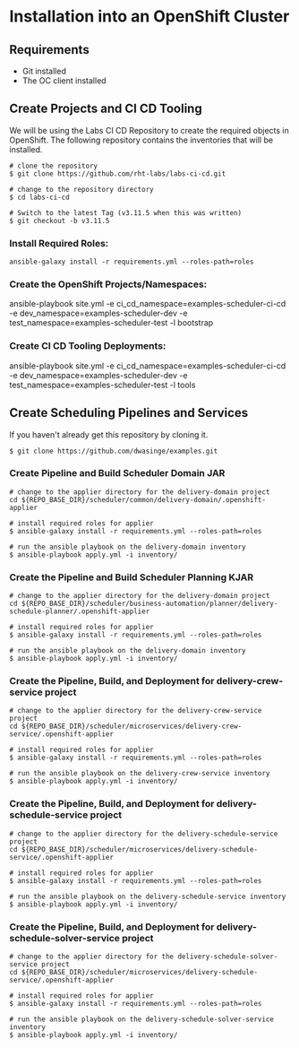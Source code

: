 # Installation into an OpenShift Cluster

## Requirements

* Git installed
* The OC client installed

## Create Projects and CI CD Tooling

We will be using the Labs CI CD Repository to create the required objects in OpenShift.  The following repository contains the inventories that will be installed.

```
# clone the repository
$ git clone https://github.com/rht-labs/labs-ci-cd.git

# change to the repository directory
$ cd labs-ci-cd

# Switch to the latest Tag (v3.11.5 when this was written)
$ git checkout -b v3.11.5

```

### Install Required Roles:

```
ansible-galaxy install -r requirements.yml --roles-path=roles
```

### Create the OpenShift Projects/Namespaces:

ansible-playbook site.yml -e ci_cd_namespace=examples-scheduler-ci-cd -e dev_namespace=examples-scheduler-dev -e test_namespace=examples-scheduler-test -l bootstrap

### Create CI CD Tooling Deployments:

ansible-playbook site.yml -e ci_cd_namespace=examples-scheduler-ci-cd -e dev_namespace=examples-scheduler-dev -e test_namespace=examples-scheduler-test -l tools

## Create Scheduling Pipelines and Services

If you haven't already get this repository by cloning it.

```
$ git clone https://github.com/dwasinge/examples.git
```
### Create Pipeline and Build Scheduler Domain JAR

```
# change to the applier directory for the delivery-domain project
cd ${REPO_BASE_DIR}/scheduler/common/delivery-domain/.openshift-applier

# install required roles for applier
$ ansible-galaxy install -r requirements.yml --roles-path=roles

# run the ansible playbook on the delivery-domain inventory
$ ansible-playbook apply.yml -i inventory/
```

### Create the Pipeline and Build Scheduler Planning KJAR

```
# change to the applier directory for the delivery-domain project
cd ${REPO_BASE_DIR}/scheduler/business-automation/planner/delivery-schedule-planner/.openshift-applier

# install required roles for applier
$ ansible-galaxy install -r requirements.yml --roles-path=roles

# run the ansible playbook on the delivery-domain inventory
$ ansible-playbook apply.yml -i inventory/
```

### Create the Pipeline, Build, and Deployment for delivery-crew-service project

```
# change to the applier directory for the delivery-crew-service project
cd ${REPO_BASE_DIR}/scheduler/microservices/delivery-crew-service/.openshift-applier

# install required roles for applier
$ ansible-galaxy install -r requirements.yml --roles-path=roles

# run the ansible playbook on the delivery-crew-service inventory
$ ansible-playbook apply.yml -i inventory/
```

### Create the Pipeline, Build, and Deployment for delivery-schedule-service project

```
# change to the applier directory for the delivery-schedule-service project
cd ${REPO_BASE_DIR}/scheduler/microservices/delivery-schedule-service/.openshift-applier

# install required roles for applier
$ ansible-galaxy install -r requirements.yml --roles-path=roles

# run the ansible playbook on the delivery-schedule-service inventory
$ ansible-playbook apply.yml -i inventory/
```

### Create the Pipeline, Build, and Deployment for delivery-schedule-solver-service project

```
# change to the applier directory for the delivery-schedule-solver-service project
cd ${REPO_BASE_DIR}/scheduler/microservices/delivery-schedule-service/.openshift-applier

# install required roles for applier
$ ansible-galaxy install -r requirements.yml --roles-path=roles

# run the ansible playbook on the delivery-schedule-solver-service inventory
$ ansible-playbook apply.yml -i inventory/

